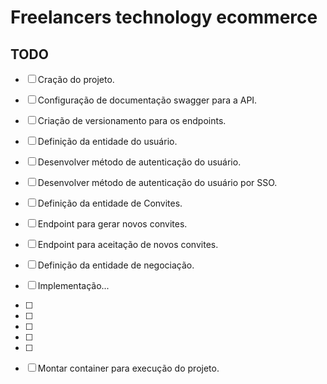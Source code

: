 # Freelancers technology ecommerce

## TODO
- [ ] Cração do projeto.
- [ ] Configuração de documentação swagger para a API.
- [ ] Criação de versionamento para os endpoints.
- [ ] Definição da entidade do usuário.
- [ ] Desenvolver método de autenticação do usuário.
- [ ] Desenvolver método de autenticação do usuário por SSO.
- [ ] Definição da entidade de Convites.
- [ ] Endpoint para gerar novos convites.
- [ ] Endpoint para aceitação de novos convites.
- [ ] Definição da entidade de negociação.
- [ ] Implementação...
- [ ] 
- [ ] 
- [ ] 
- [ ] 
- [ ] 
- [ ] Montar container para execução do projeto.

